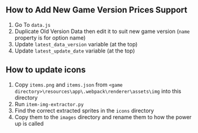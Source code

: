 ## How to Add New Game Version Prices Support

1. Go To `data.js`
2. Duplicate Old Version Data then edit it to suit new game version (`name` property is for option name)
4. Update `latest_data_version` variable (at the top)
5. Update `latest_update_date` variable (at the top)

## How to update icons

1. Copy `items.png` and `items.json` from `<game directory>\resources\app\.webpack\renderer\assets\img` into this directory
2. Run `item-img-extractor.py`
3. Find the correct extracted sprites in the `icons` directory
4. Copy them to the `images` directory and rename them to how the power up is called
